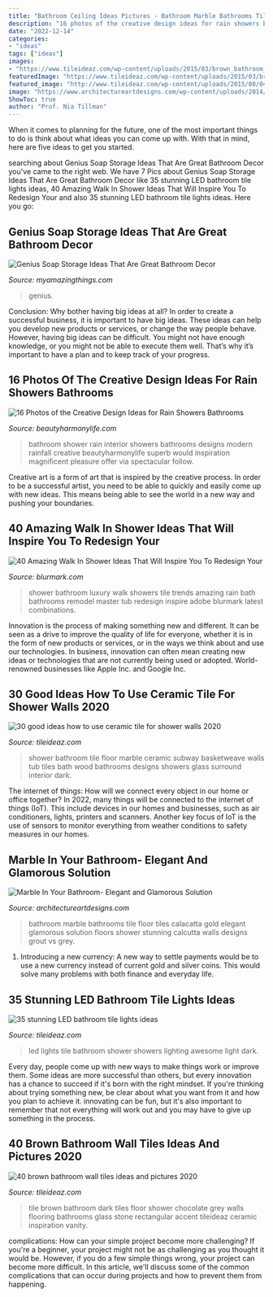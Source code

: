 ```yaml
---
title: "Bathroom Ceiling Ideas Pictures - Bathroom Marble Bathrooms Tile Floor Tiles Calacatta Gold Elegant Glamorous Solution Floors Shower Stunning Calcutta Walls Designs Grout Vs Grey"
description: "16 photos of the creative design ideas for rain showers bathrooms"
date: "2022-12-14"
categories:
- "ideas"
tags: ["ideas"]
images:
- "https://www.tileideaz.com/wp-content/uploads/2015/03/brown_bathroom_wall_tiles_27.jpg"
featuredImage: "https://www.tileideaz.com/wp-content/uploads/2015/03/brown_bathroom_wall_tiles_27.jpg"
featured_image: "http://www.tileideaz.com/wp-content/uploads/2015/08/046.jpg"
image: "https://www.architectureartdesigns.com/wp-content/uploads/2014/08/53.jpg"
ShowToc: true
author: "Prof. Nia Tillman"
---
```



When it comes to planning for the future, one of the most important things to do is think about what ideas you can come up with. With that in mind, here are five ideas to get you started. 

	

		
searching about Genius Soap Storage Ideas That Are Great Bathroom Decor you've came to the right web. We have 7 Pics about Genius Soap Storage Ideas That Are Great Bathroom Decor like 35 stunning LED bathroom tile lights ideas, 40 Amazing Walk In Shower Ideas That Will Inspire You To Redesign Your and also 35 stunning LED bathroom tile lights ideas. Here you go:
		
    
## Genius Soap Storage Ideas That Are Great Bathroom Decor

<img loading=lazy src="https://myamazingthings.com/wp-content/uploads/2017/08/soap-storage-ideas-2.jpg" onerror="this.onerror=null;this.src='https://tse3.mm.bing.net/th?id=OIP.RDDyhPPz6T8RcvH3QWLNuAHaLG&amp;pid=15.1';" alt="Genius Soap Storage Ideas That Are Great Bathroom Decor">

_Source: myamazingthings.com_

>genius. 

	

Conclusion: Why bother having big ideas at all?
In order to create a successful business, it is important to have big ideas. These ideas can help you develop new products or services, or change the way people behave. However, having big ideas can be difficult. You might not have enough knowledge, or you might not be able to execute them well. That’s why it’s important to have a plan and to keep track of your progress.

    
## 16 Photos Of The Creative Design Ideas For Rain Showers Bathrooms

<img loading=lazy src="https://beautyharmonylife.com/wp-content/uploads/2013/09/rain-shower29ui.jpg" onerror="this.onerror=null;this.src='https://tse4.mm.bing.net/th?id=OIP.CYdlpiX1x2iXnGiAIr9IiwHaJ4&amp;pid=15.1';" alt="16 Photos of the Creative Design Ideas for Rain Showers Bathrooms">

_Source: beautyharmonylife.com_

>bathroom shower rain interior showers bathrooms designs modern rainfall creative beautyharmonylife superb would inspiration magnificent pleasure offer via spectacular follow. 

	

Creative art is a form of art that is inspired by the creative process. In order to be a successful artist, you need to be able to quickly and easily come up with new ideas. This means being able to see the world in a new way and pushing your boundaries.

    
## 40 Amazing Walk In Shower Ideas That Will Inspire You To Redesign Your

<img loading=lazy src="https://www.blurmark.com/wp-content/uploads/2017/02/Walk-in-Shower-Design-3.jpg" onerror="this.onerror=null;this.src='https://tse4.mm.bing.net/th?id=OIP.T4YTqyjmtZLN_eAuv3RDyAHaJ4&amp;pid=15.1';" alt="40 Amazing Walk In Shower Ideas That Will Inspire You To Redesign Your">

_Source: blurmark.com_

>shower bathroom luxury walk showers tile trends amazing rain bath bathrooms remodel master tub redesign inspire adobe blurmark latest combinations. 

	

Innovation is the process of making something new and different. It can be seen as a drive to improve the quality of life for everyone, whether it is in the form of new products or services, or in the ways we think about and use our technologies. In business, innovation can often mean creating new ideas or technologies that are not currently being used or adopted. World-renowned businesses like Apple Inc. and Google Inc.

    
## 30 Good Ideas How To Use Ceramic Tile For Shower Walls 2020

<img loading=lazy src="https://www.tileideaz.com/wp-content/uploads/2015/08/2027.jpg" onerror="this.onerror=null;this.src='https://tse2.mm.bing.net/th?id=OIP.tPcU5X9LJXz_0iupKKEImwHaLH&amp;pid=15.1';" alt="30 good ideas how to use ceramic tile for shower walls 2020">

_Source: tileideaz.com_

>shower bathroom tile floor marble ceramic subway basketweave walls tub tiles bath wood bathrooms designs showers glass surround interior dark. 

	

The internet of things: How will we connect every object in our home or office together?
In 2022, many things will be connected to the internet of things (IoT). This include devices in our homes and businesses, such as air conditioners, lights, printers and scanners. Another key focus of IoT is the use of sensors to monitor everything from weather conditions to safety measures in our homes.

    
## Marble In Your Bathroom- Elegant And Glamorous Solution

<img loading=lazy src="https://www.architectureartdesigns.com/wp-content/uploads/2014/08/53.jpg" onerror="this.onerror=null;this.src='https://tse1.mm.bing.net/th?id=OIP.negiio-p9XwHb8puOna6gQHaKT&amp;pid=15.1';" alt="Marble In Your Bathroom- Elegant and Glamorous Solution">

_Source: architectureartdesigns.com_

>bathroom marble bathrooms tile floor tiles calacatta gold elegant glamorous solution floors shower stunning calcutta walls designs grout vs grey. 

	

1. Introducing a new currency: A new way to settle payments would be to use a new currency instead of current gold and silver coins. This would solve many problems with both finance and everyday life.

    
## 35 Stunning LED Bathroom Tile Lights Ideas

<img loading=lazy src="http://www.tileideaz.com/wp-content/uploads/2015/08/046.jpg" onerror="this.onerror=null;this.src='https://tse4.mm.bing.net/th?id=OIP.TXtDhturo0tRxO-p86pTEgHaKI&amp;pid=15.1';" alt="35 stunning LED bathroom tile lights ideas">

_Source: tileideaz.com_

>led lights tile bathroom shower showers lighting awesome light dark. 

	

Every day, people come up with new ways to make things work or improve them. Some ideas are more successful than others, but every innovation has a chance to succeed if it's born with the right mindset. If you're thinking about trying something new, be clear about what you want from it and how you plan to achieve it. innovating can be fun, but it's also important to remember that not everything will work out and you may have to give up something in the process.

    
## 40 Brown Bathroom Wall Tiles Ideas And Pictures 2020

<img loading=lazy src="https://www.tileideaz.com/wp-content/uploads/2015/03/brown_bathroom_wall_tiles_27.jpg" onerror="this.onerror=null;this.src='https://tse4.mm.bing.net/th?id=OIP.E4HKVJY3-bPOm8_o7cZWFAHaLF&amp;pid=15.1';" alt="40 brown bathroom wall tiles ideas and pictures 2020">

_Source: tileideaz.com_

>tile brown bathroom dark tiles floor shower chocolate grey walls flooring bathrooms glass stone rectangular accent tileideaz ceramic inspiration vanity. 

	

complications: How can your simple project become more challenging?
If you're a beginner, your project might not be as challenging as you thought it would be. However, if you do a few simple things wrong, your project can become more difficult. In this article, we'll discuss some of the common complications that can occur during projects and how to prevent them from happening.

